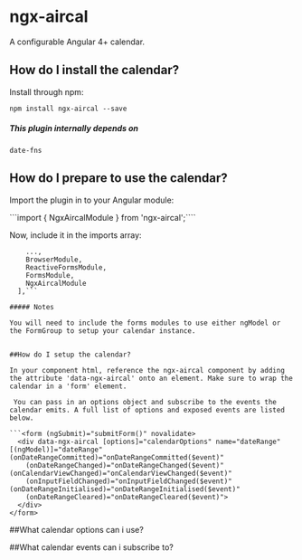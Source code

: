 # ngx-aircal

A configurable Angular 4+ calendar.

## How do I install the calendar?

Install through npm:

```npm install ngx-aircal --save```

##### This plugin internally depends on

```date-fns```


## How do I prepare to use the calendar?

Import the plugin in to your Angular module:

```import { NgxAircalModule } from 'ngx-aircal';````

Now, include it in the imports array:

```imports: [
    ...,
    BrowserModule,
    ReactiveFormsModule,
    FormsModule,
    NgxAircalModule
  ],```

##### Notes

You will need to include the forms modules to use either ngModel or the FormGroup to setup your calendar instance.


##How do I setup the calendar?

In your component html, reference the ngx-aircal component by adding the attribute 'data-ngx-aircal' onto an element. Make sure to wrap the calendar in a 'form' element.

 You can pass in an options object and subscribe to the events the calendar emits. A full list of options and exposed events are listed below.

```<form (ngSubmit)="submitForm()" novalidate>
  <div data-ngx-aircal [options]="calendarOptions" name="dateRange" [(ngModel)]="dateRange" (onDateRangeCommitted)="onDateRangeCommitted($event)"
    (onDateRangeChanged)="onDateRangeChanged($event)" (onCalendarViewChanged)="onCalendarViewChanged($event)"
    (onInputFieldChanged)="onInputFieldChanged($event)" (onDateRangeInitialised)="onDateRangeInitialised($event)"
    (onDateRangeCleared)="onDateRangeCleared($event)">
  </div>
</form>
```

##What calendar options can i use?



##What calendar events can i subscribe to?